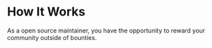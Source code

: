 # How It Works
As a open source maintainer, you have the opportunity to reward your community outside of bounties.
